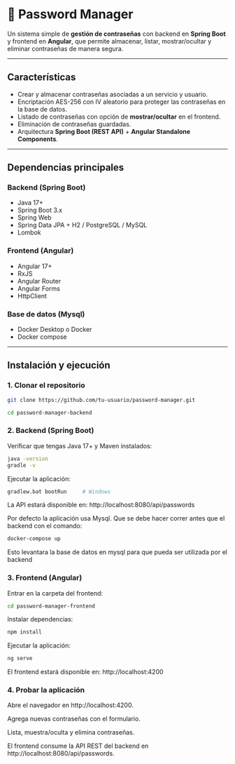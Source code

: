 # 🔐 Password Manager

Un sistema simple de **gestión de contraseñas** con backend en **Spring Boot** y frontend en **Angular**, que permite almacenar, listar, mostrar/ocultar y eliminar contraseñas de manera segura.  

---

## Características

- Crear y almacenar contraseñas asociadas a un servicio y usuario.
- Encriptación AES-256 con IV aleatorio para proteger las contraseñas en la base de datos.
- Listado de contraseñas con opción de **mostrar/ocultar** en el frontend.
- Eliminación de contraseñas guardadas.
- Arquitectura **Spring Boot (REST API)** + **Angular Standalone Components**.

---

## Dependencias principales

### Backend (Spring Boot)
- Java 17+
- Spring Boot 3.x
- Spring Web
- Spring Data JPA + H2 / PostgreSQL / MySQL
- Lombok

### Frontend (Angular)
- Angular 17+
- RxJS
- Angular Router
- Angular Forms
- HttpClient

### Base de datos (Mysql)
- Docker Desktop o Docker
- Docker compose
---

## Instalación y ejecución

### 1. Clonar el repositorio
```bash
git clone https://github.com/tu-usuario/password-manager.git

cd password-manager-backend
```
### 2. Backend (Spring Boot)

Verificar que tengas Java 17+ y Maven instalados:
```bash
java -version
gradle -v
```

Ejecutar la aplicación:
```bash
gradlew.bat bootRun     # Windows
```

La API estará disponible en:
http://localhost:8080/api/passwords

Por defecto la aplicación usa Mysql.
Que se debe hacer correr antes que el backend con el comando: 
```bash
docker-compose up
```
Esto levantara la base de datos en mysql para que pueda ser utilizada por el backend
### 3. Frontend (Angular)

Entrar en la carpeta del frontend:
```bash
cd password-manager-frontend
```

Instalar dependencias:
```bash
npm install
```

Ejecutar la aplicación:
```bash
ng serve
```

El frontend estará disponible en:
http://localhost:4200

### 4. Probar la aplicación

Abre el navegador en http://localhost:4200.

Agrega nuevas contraseñas con el formulario.

Lista, muestra/oculta y elimina contraseñas.

El frontend consume la API REST del backend en http://localhost:8080/api/passwords.
